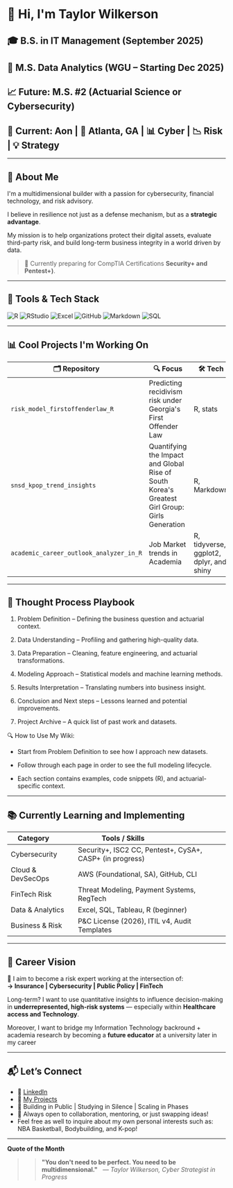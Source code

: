 # 👋 Hi, I'm Taylor Wilkerson
## 🎓 B.S. in IT Management (September 2025)
## 🔐 M.S. Data Analytics (WGU – Starting Dec 2025)
## 📈 Future: M.S. #2 (Actuarial Science or Cybersecurity)
## 🏢 Current: Aon | 📍 Atlanta, GA | 📊 Cyber | 📉 Risk | 💡 Strategy  
---

## 🎯 About Me
I'm a multidimensional builder with a passion for cybersecurity, financial technology, and risk advisory.  

I believe in resilience not just as a defense mechanism, but as a **strategic advantage**. 

My mission is to help organizations protect their digital assets, evaluate third-party risk, and build long-term business integrity in a world driven by data.

> 📌 Currently preparing for CompTIA Certifications **Security+ and Pentest+)**.

---

## 🔧 Tools & Tech Stack

![R](https://img.shields.io/badge/R-276DC3?style=flat&logo=r&logoColor=white)
![RStudio](https://img.shields.io/badge/RStudio-75AADB?style=flat&logo=rstudio&logoColor=white)
![Excel](https://img.shields.io/badge/Excel-217346?style=flat&logo=microsoft-excel&logoColor=white)
![GitHub](https://img.shields.io/badge/GitHub-181717?style=flat&logo=github)
![Markdown](https://img.shields.io/badge/Markdown-000000?style=flat&logo=markdown)
![SQL](https://img.shields.io/badge/SQL-4479A1?style=flat&logo=postgresql&logoColor=white)

---

## 📊 Cool Projects I'm Working On

| 🗂️ Repository | 🔍 Focus | 🛠️ Tech |
|--------------|-----------|---------|
| `risk_model_firstoffenderlaw_R` | Predicting recidivism risk under Georgia's First Offender Law | R, stats |
| `snsd_kpop_trend_insights` | Quantifying the Impact and Global Rise of South Korea's Greatest Girl Group: Girls Generation| R, Markdown |
| `academic_career_outlook_analyzer_in_R` | Job Market trends in Academia | R, tidyverse, ggplot2, dplyr, and shiny |

---

## 📂 Thought Process Playbook
1. Problem Definition
 – Defining the business question and actuarial context.

2. Data Understanding
 – Profiling and gathering high-quality data.

3. Data Preparation
 – Cleaning, feature engineering, and actuarial transformations.

4. Modeling Approach
 – Statistical models and machine learning methods.

5. Results Interpretation
– Translating numbers into business insight.

6. Conclusion and Next steps 
 – Lessons learned and potential improvements.

7. Project Archive 
 – A quick list of past work and datasets.

🔍 How to Use My Wiki:
* Start from Problem Definition to see how I approach new datasets.

* Follow through each page in order to see the full modeling lifecycle.

* Each section contains examples, code snippets (R), and actuarial-specific context.

***

## 📚 Currently Learning and Implementing 

| Category        | Tools / Skills                             |
|----------------|---------------------------------------------|
| Cybersecurity   | Security+, ISC2 CC, Pentest+, CySA+, CASP+ (in progress) |
| Cloud & DevSecOps | AWS (Foundational, SA), GitHub, CLI        |
| FinTech Risk    | Threat Modeling, Payment Systems, RegTech  |
| Data & Analytics| Excel, SQL, Tableau, R (beginner)          |
| Business & Risk | P&C License (2026), ITIL v4, Audit Templates |

---

## 🚀 Career Vision

📌 I aim to become a risk expert working at the intersection of:  
**→ Insurance | Cybersecurity | Public Policy | FinTech**  

Long-term? I want to use quantitative insights to influence decision-making in **underrepresented, high-risk systems** — especially within **Healthcare access and Technology**.

Moreover, I want to bridge my Information Technology backround + academia research by becoming a **future educator** at a university later in my career

---

## 📬 Let’s Connect

- 💼 [LinkedIn](https://www.linkedin.com/in/taylor-n-wilkerson/)  
- 📁 [My Projects](https://github.com/RiskWithTaylor?tab=repositories)
- 🚀 Building in Public | Studying in Silence | Scaling in Phases
- 🧠 Always open to collaboration, mentoring, or just swapping ideas!
- Feel free as well to inquire about my own personal interests such as: NBA Basketball, Bodybuilding, and K-pop!
---

**Quote of the Month**
> > **"You don't need to be perfect. You need to be multidimensional."**  
> — *Taylor Wilkerson, Cyber Strategist in Progress*


<!--
**RiskWithTaylor/RiskWithTaylor** is a ✨ _special_ ✨ repository because its `README.md` (this file) appears on your GitHub profile.

Here are some ideas to get you started:

- 🔭 I’m currently working on ...
- 🌱 I’m currently learning ...
- 👯 I’m looking to collaborate on ...
- 🤔 I’m looking for help with ...
- 💬 Ask me about ...
- 📫 How to reach me: ...
- 😄 Pronouns: ...
- ⚡ Fun fact: ...
-->
